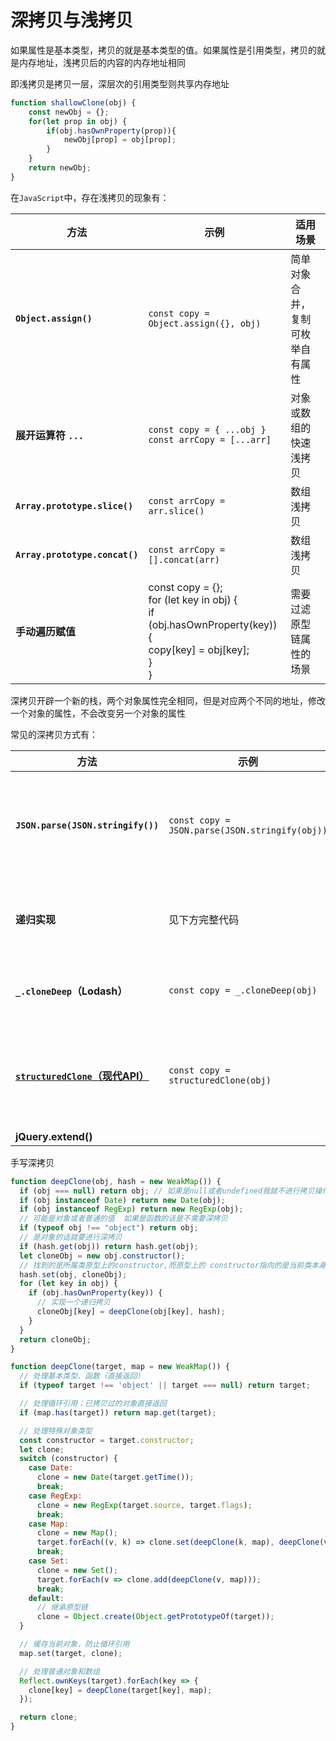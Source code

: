 # 深拷贝与浅拷贝

如果属性是基本类型，拷贝的就是基本类型的值。如果属性是引用类型，拷贝的就是内存地址，浅拷贝后的内容的内存地址相同

即浅拷贝是拷贝一层，深层次的引用类型则共享内存地址

```js
function shallowClone(obj) {
    const newObj = {};
    for(let prop in obj) {
        if(obj.hasOwnProperty(prop)){
            newObj[prop] = obj[prop];
        }
    }
    return newObj;
}
```

在`JavaScript`中，存在浅拷贝的现象有：

|**方法**|**示例**|**适用场景**|
|---|---|---|
|**`Object.assign()`**|`const copy = Object.assign({}, obj)`|简单对象合并，复制可枚举自有属性|
|**展开运算符 `...`**|`const copy = { ...obj }`<br>`const arrCopy = [...arr]`|对象或数组的快速浅拷贝|
|**`Array.prototype.slice()`**|`const arrCopy = arr.slice()`|数组浅拷贝|
|**`Array.prototype.concat()`**|`const arrCopy = [].concat(arr)`|数组浅拷贝|
|**手动遍历赋值**|const copy = {};<br>for (let key in obj) {<br> if (obj.hasOwnProperty(key)) {<br> copy[key] = obj[key];<br> }<br>}|需要过滤原型链属性的场景|

深拷贝开辟一个新的栈，两个对象属性完全相同，但是对应两个不同的地址，修改一个对象的属性，不会改变另一个对象的属性

常见的深拷贝方式有：

| **方法**                                                                                                   | **示例**                                         | **优缺点**                                          |
| -------------------------------------------------------------------------------------------------------- | ---------------------------------------------- | ------------------------------------------------ |
| **`JSON.parse(JSON.stringify())`**                                                                       | `const copy = JSON.parse(JSON.stringify(obj))` | **优点**：简单<br>**缺点**：丢失函数、Symbol、undefined、循环引用报错 |
| **递归实现**                                                                                                 | 见下方完整代码                                        | **优点**：可定制处理特殊类型<br>**缺点**：需处理复杂边界               |
| **`_.cloneDeep`（Lodash）**                                                                                | `const copy = _.cloneDeep(obj)`                | **优点**：功能完善<br>**缺点**：需引入第三方库                    |
| [**`structuredClone`（现代API）** ](https://developer.mozilla.org/zh-CN/docs/Web/API/Window/structuredClone) | `const copy = structuredClone(obj)`            | **优点**：原生支持，处理循环引用<br>**缺点**：不兼容IE，无法克隆函数、DOM    |
| **jQuery.extend()**                                                                                      |                                                |                                                  |


手写深拷贝

```js
function deepClone(obj, hash = new WeakMap()) {
  if (obj === null) return obj; // 如果是null或者undefined我就不进行拷贝操作
  if (obj instanceof Date) return new Date(obj);
  if (obj instanceof RegExp) return new RegExp(obj);
  // 可能是对象或者普通的值  如果是函数的话是不需要深拷贝
  if (typeof obj !== "object") return obj;
  // 是对象的话就要进行深拷贝
  if (hash.get(obj)) return hash.get(obj);
  let cloneObj = new obj.constructor();
  // 找到的是所属类原型上的constructor,而原型上的 constructor指向的是当前类本身
  hash.set(obj, cloneObj);
  for (let key in obj) {
    if (obj.hasOwnProperty(key)) {
      // 实现一个递归拷贝
      cloneObj[key] = deepClone(obj[key], hash);
    }
  }
  return cloneObj;
}
```

```js
function deepClone(target, map = new WeakMap()) {
  // 处理基本类型、函数（直接返回）
  if (typeof target !== 'object' || target === null) return target;

  // 处理循环引用：已拷贝过的对象直接返回
  if (map.has(target)) return map.get(target);

  // 处理特殊对象类型
  const constructor = target.constructor;
  let clone;
  switch (constructor) {
    case Date:
      clone = new Date(target.getTime());
      break;
    case RegExp:
      clone = new RegExp(target.source, target.flags);
      break;
    case Map:
      clone = new Map();
      target.forEach((v, k) => clone.set(deepClone(k, map), deepClone(v, map)));
      break;
    case Set:
      clone = new Set();
      target.forEach(v => clone.add(deepClone(v, map)));
      break;
    default:
      // 继承原型链
      clone = Object.create(Object.getPrototypeOf(target));
  }

  // 缓存当前对象，防止循环引用
  map.set(target, clone);

  // 处理普通对象和数组
  Reflect.ownKeys(target).forEach(key => {
    clone[key] = deepClone(target[key], map);
  });

  return clone;
}
```

